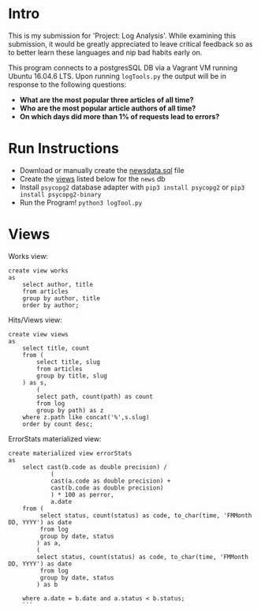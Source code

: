 # Intro

This is my submission for 'Project: Log Analysis'. While examining this submission, it would be greatly appreciated to leave critical feedback so as to better learn these languages and nip bad habits early on. 

This program connects to a postgresSQL DB via a Vagrant VM running Ubuntu 16.04.6 LTS. Upon running `logTools.py` the output will be in response to the following questions:
* __What are the most popular three articles of all time?__
* __Who are the most popular article authors of all time?__
* __On which days did more than 1% of requests lead to errors?__

# Run Instructions
- Download or manually create the [newsdata.sql](../blob/master/newsdata.sql) file
- Create the [views](../README#Views) listed below for the `news` db 
- Install `psycopg2` database adapter with `pip3 install psycopg2` or `pip3 install psycopg2-binary`
- Run the Program! `python3 logTool.py`


# Views
Works view:

```
create view works 
as 
    select author, title 
    from articles 
    group by author, title 
    order by author;
```    

Hits/Views view:
```
create view views 
as 
    select title, count 
    from (
        select title, slug 
        from articles 
        group by title, slug
    ) as s, 
        (
        select path, count(path) as count 
        from log 
        group by path) as z 
    where z.path like concat('%',s.slug) 
    order by count desc;
```


ErrorStats materialized view:

```
create materialized view errorStats 
as 
    select cast(b.code as double precision) / 
            (
            cast(a.code as double precision) + 
            cast(b.code as double precision)
            ) * 100 as perror, 
            a.date 
    from (
         select status, count(status) as code, to_char(time, 'FMMonth DD, YYYY') as date 
         from log 
         group by date, status
        ) as a, 
        (
        select status, count(status) as code, to_char(time, 'FMMonth DD, YYYY') as date 
         from log 
         group by date, status
        ) as b
    
    where a.date = b.date and a.status < b.status;
    ```



